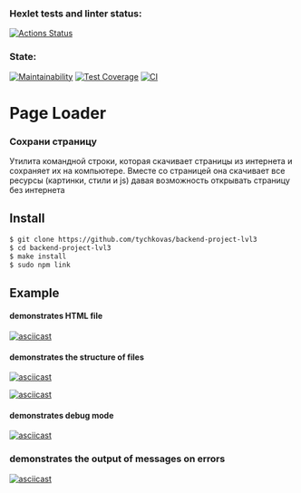 ### Hexlet tests and linter status:
[![Actions Status](https://github.com/tychkovas/backend-project-lvl3/workflows/hexlet-check/badge.svg)](https://github.com/tychkovas/backend-project-lvl3/actions)

### State:
[![Maintainability](https://api.codeclimate.com/v1/badges/90514effad227fe7da1e/maintainability)](https://codeclimate.com/github/tychkovas/backend-project-lvl3/maintainability) [![Test Coverage](https://api.codeclimate.com/v1/badges/90514effad227fe7da1e/test_coverage)](https://codeclimate.com/github/tychkovas/backend-project-lvl3/test_coverage) [![CI](https://github.com/tychkovas/backend-project-lvl3/actions/workflows/nodejs.yml/badge.svg)](https://github.com/tychkovas/backend-project-lvl3/actions/workflows/nodejs.yml)
# Page Loader
### Сохрани страницу

Утилита командной строки, которая скачивает страницы из интернета и сохраняет их на компьютере. Вместе со страницей она скачивает все ресурсы (картинки, стили и js) давая возможность открывать страницу без интернета

## Install

```sh
$ git clone https://github.com/tychkovas/backend-project-lvl3
$ cd backend-project-lvl3
$ make install
$ sudo npm link
```

## Example 
#### demonstrates HTML file
[![asciicast](https://asciinema.org/a/WC7tTEDGzMRXwZMgvcorfEWVU.svg)](https://asciinema.org/a/WC7tTEDGzMRXwZMgvcorfEWVU)

#### demonstrates the structure of files
[![asciicast](https://asciinema.org/a/5Mz6ApchGieaH2Y8M8EwUDgeI.svg)](https://asciinema.org/a/5Mz6ApchGieaH2Y8M8EwUDgeI)

[![asciicast](https://asciinema.org/a/441417.svg)](https://asciinema.org/a/441417)


#### demonstrates debug mode
[![asciicast](https://asciinema.org/a/0G5ASO8PZ75vW7qSabN75uXYI.svg)](https://asciinema.org/a/0G5ASO8PZ75vW7qSabN75uXYI)


### demonstrates the output of messages on errors
[![asciicast](https://asciinema.org/a/442686.svg)](https://asciinema.org/a/442686)